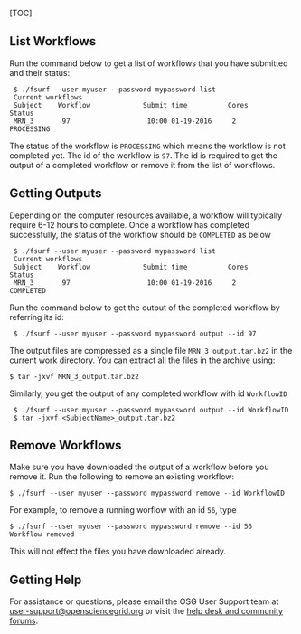 [title]: - "Managing your workflows and output files"
[TOC]
 

##  List Workflows

Run the command below to get a list of workflows that you have submitted and their status:

     $ ./fsurf --user myuser --password mypassword list 
     Current workflows
     Subject    Workflow             Submit time          Cores          Status
     MRN_3       97                   10:00 01-19-2016     2              PROCESSING

The status of the workflow is `PROCESSING` which means the workflow is not completed yet.  The 
id of the workflow is `97`.  The id is required to get the output of a completed workflow or remove it from 
the list of workflows. 

##  Getting Outputs

Depending on the computer resources available, a workflow will typically require 6-12 hours to complete. 
Once a workflow has completed successfully, the status of the workflow should be `COMPLETED` as below

     $ ./fsurf --user myuser --password mypassword list
     Current workflows
     Subject    Workflow             Submit time          Cores           Status    
     MRN_3       97                   10:00 01-19-2016     2               COMPLETED   

Run the command below to get the output of the completed workflow by referring its id:
 
     $ ./fsurf --user myuser --password mypassword output --id 97 

The output files are compressed as a single file `MRN_3_output.tar.bz2` in the current work 
directory. You can extract all the files in the archive using: 

    $ tar -jxvf MRN_3_output.tar.bz2
 
 Similarly, you get the output of any completed  workflow with id `WorkflowID` 
 
     $ ./fsurf --user myuser --password mypassword output --id WorkflowID  
     $ tar -jxvf <SubjectName>_output.tar.bz2

##  Remove Workflows

Make sure you have downloaded the output of a workflow before you remove it.  Run the following to remove an 
existing workflow:
   
    $ ./fsurf --user myuser --password mypassword remove --id WorkflowID 

For example, to remove a running worflow with an id `56`, type

    $ ./fsurf --user myuser --password mypassword remove --id 56 
    Workflow removed

This will not effect the files you have downloaded already. 

## Getting Help 
For assistance or questions, please email the OSG User Support team  at [user-support@opensciencegrid.org](mailto:user-support@opensciencegrid.org) or visit the [help desk and community forums](http://support.opensciencegrid.org).



